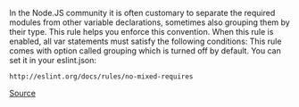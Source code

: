 In the Node.JS community it is often customary to separate the required modules from other variable declarations, sometimes also grouping them by their type. This rule helps you enforce this convention.
When this rule is enabled, all var statements must satisfy the following conditions:
This rule comes with option called grouping which is turned off by default. You can set it in your eslint.json:

```
http://eslint.org/docs/rules/no-mixed-requires
```

[Source](http://eslint.org/docs/rules/no-mixed-requires)
